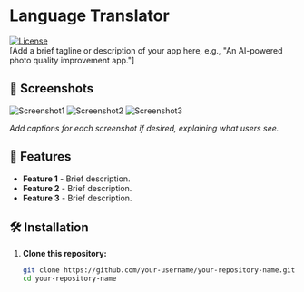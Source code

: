 # Language Translator

[![License](https://img.shields.io/badge/license-MIT-blue.svg)](LICENSE)  
[Add a brief tagline or description of your app here, e.g., "An AI-powered photo quality improvement app."]

## 📱 Screenshots

![Screenshot1](path/to/screenshot1.png)
![Screenshot2](path/to/screenshot2.png)
![Screenshot3](path/to/screenshot3.png)

*Add captions for each screenshot if desired, explaining what users see.*

## 🚀 Features

- **Feature 1** - Brief description.
- **Feature 2** - Brief description.
- **Feature 3** - Brief description.

## 🛠️ Installation

1. **Clone this repository:**
   ```bash
   git clone https://github.com/your-username/your-repository-name.git
   cd your-repository-name
